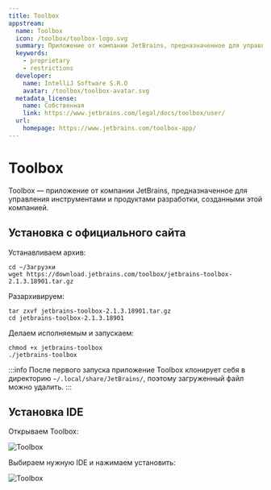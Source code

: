 ```yaml
---
title: Toolbox
appstream:
  name: Toolbox
  icon: /toolbox/toolbox-logo.svg
  summary: Приложение от компании JetBrains, предназначенное для управления инструментами и продуктами разработки, созданными этой компанией.
  keywords:
    - proprietary
    - restrictions
  developer:
    name: IntelliJ Software S.R.O
    avatar: /toolbox/toolbox-avatar.svg
  metadata_license:
    name: Собственная
    link: https://www.jetbrains.com/legal/docs/toolbox/user/
  url:
    homepage: https://www.jetbrains.com/toolbox-app/
---
```


# Toolbox

Toolbox — приложение от компании JetBrains, предназначенное для управления инструментами и продуктами разработки, созданными этой компанией.

## Установка с официального сайта

Устанавливаем архив:

```shell
cd ~/Загрузки
wget https://download.jetbrains.com/toolbox/jetbrains-toolbox-2.1.3.18901.tar.gz
```

Разархивируем:

```shell
tar zxvf jetbrains-toolbox-2.1.3.18901.tar.gz
cd jetbrains-toolbox-2.1.3.18901
```

Делаем исполняемым и запускаем:

```shell
chmod +x jetbrains-toolbox
./jetbrains-toolbox
```

:::info
После первого запуска приложение Toolbox клонирует себя в директорию `~/.local/share/JetBrains/`, поэтому загруженный файл можно удалить.
:::

## Установка IDE

Открываем Toolbox:

![Toolbox](/toolbox/toolbox_1.png)

Выбираем нужную IDE и нажимаем установить:

![Toolbox](/toolbox/toolbox_2.png)
